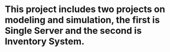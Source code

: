 # This project includes two projects on modeling and simulation, the first is Single Server and the second is Inventory System.

